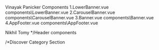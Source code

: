 Vinayak Panicker
Components
1.LowerBanner.vue      components\LowerBanner.vue
2.CarouselBanner.vue    components\CarouselBanner.vue
3.Banner.vue   		components\Banner.vue
4.AppFooter.vue 	components\AppFooter.vue



Nikhil Tomy
*/Header components
<TheHeader>
  <TheSearch/>
  <TheDropdown>
        <TheInnerDropdown/>
  </TheDropdown>
</TheHeader>


/*Discover Category Section

<CardContainer>

 <Cards/>

</CardContainer>